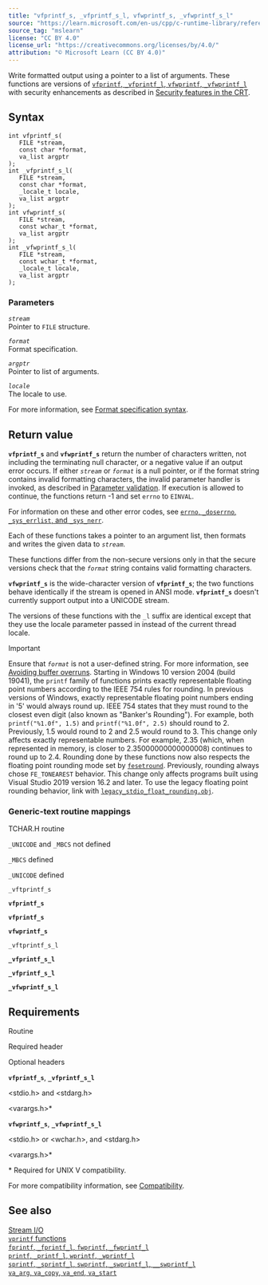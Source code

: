 ```yaml
---
title: "vfprintf_s, _vfprintf_s_l, vfwprintf_s, _vfwprintf_s_l"
source: "https://learn.microsoft.com/en-us/cpp/c-runtime-library/reference/vfprintf-s-vfprintf-s-l-vfwprintf-s-vfwprintf-s-l?view=msvc-170"
source_tag: "mslearn"
license: "CC BY 4.0"
license_url: "https://creativecommons.org/licenses/by/4.0/"
attribution: "© Microsoft Learn (CC BY 4.0)"
---
```

Write formatted output using a pointer to a list of arguments. These functions are versions of [`vfprintf`, `_vfprintf_l`, `vfwprintf`, `_vfwprintf_l`](https://learn.microsoft.com/en-us/cpp/c-runtime-library/reference/vfprintf-vfprintf-l-vfwprintf-vfwprintf-l?view=msvc-170) with security enhancements as described in [Security features in the CRT](https://learn.microsoft.com/en-us/cpp/c-runtime-library/security-features-in-the-crt?view=msvc-170).

## Syntax

```
int vfprintf_s(
   FILE *stream,
   const char *format,
   va_list argptr
);
int _vfprintf_s_l(
   FILE *stream,
   const char *format,
   _locale_t locale,
   va_list argptr
);
int vfwprintf_s(
   FILE *stream,
   const wchar_t *format,
   va_list argptr
);
int _vfwprintf_s_l(
   FILE *stream,
   const wchar_t *format,
   _locale_t locale,
   va_list argptr
);
```

### Parameters

_`stream`_  
Pointer to `FILE` structure.

_`format`_  
Format specification.

_`argptr`_  
Pointer to list of arguments.

_`locale`_  
The locale to use.

For more information, see [Format specification syntax](https://learn.microsoft.com/en-us/cpp/c-runtime-library/format-specification-syntax-printf-and-wprintf-functions?view=msvc-170).

## Return value

**`vfprintf_s`** and **`vfwprintf_s`** return the number of characters written, not including the terminating null character, or a negative value if an output error occurs. If either _`stream`_ or _`format`_ is a null pointer, or if the format string contains invalid formatting characters, the invalid parameter handler is invoked, as described in [Parameter validation](https://learn.microsoft.com/en-us/cpp/c-runtime-library/parameter-validation?view=msvc-170). If execution is allowed to continue, the functions return -1 and set `errno` to `EINVAL`.

For information on these and other error codes, see [`errno`, `_doserrno`, `_sys_errlist`, and `_sys_nerr`](https://learn.microsoft.com/en-us/cpp/c-runtime-library/errno-doserrno-sys-errlist-and-sys-nerr?view=msvc-170).

Each of these functions takes a pointer to an argument list, then formats and writes the given data to _`stream`_.

These functions differ from the non-secure versions only in that the secure versions check that the _`format`_ string contains valid formatting characters.

**`vfwprintf_s`** is the wide-character version of **`vfprintf_s`**; the two functions behave identically if the stream is opened in ANSI mode. **`vfprintf_s`** doesn't currently support output into a UNICODE stream.

The versions of these functions with the `_l` suffix are identical except that they use the locale parameter passed in instead of the current thread locale.

Important

Ensure that _`format`_ is not a user-defined string. For more information, see [Avoiding buffer overruns](https://learn.microsoft.com/en-us/windows/win32/SecBP/avoiding-buffer-overruns). Starting in Windows 10 version 2004 (build 19041), the `printf` family of functions prints exactly representable floating point numbers according to the IEEE 754 rules for rounding. In previous versions of Windows, exactly representable floating point numbers ending in '5' would always round up. IEEE 754 states that they must round to the closest even digit (also known as "Banker's Rounding"). For example, both `printf("%1.0f", 1.5)` and `printf("%1.0f", 2.5)` should round to 2. Previously, 1.5 would round to 2 and 2.5 would round to 3. This change only affects exactly representable numbers. For example, 2.35 (which, when represented in memory, is closer to 2.35000000000000008) continues to round up to 2.4. Rounding done by these functions now also respects the floating point rounding mode set by [`fesetround`](https://learn.microsoft.com/en-us/cpp/c-runtime-library/reference/fegetround-fesetround2?view=msvc-170). Previously, rounding always chose `FE_TONEAREST` behavior. This change only affects programs built using Visual Studio 2019 version 16.2 and later. To use the legacy floating point rounding behavior, link with [`legacy_stdio_float_rounding.obj`](https://learn.microsoft.com/en-us/cpp/c-runtime-library/link-options?view=msvc-170).

### Generic-text routine mappings

TCHAR.H routine

`_UNICODE` and `_MBCS` not defined

`_MBCS` defined

`_UNICODE` defined

`_vftprintf_s`

**`vfprintf_s`**

**`vfprintf_s`**

**`vfwprintf_s`**

`_vftprintf_s_l`

**`_vfprintf_s_l`**

**`_vfprintf_s_l`**

**`_vfwprintf_s_l`**

## Requirements

Routine

Required header

Optional headers

**`vfprintf_s`**, **`_vfprintf_s_l`**

<stdio.h> and <stdarg.h>

<varargs.h>\*

**`vfwprintf_s`**, **`_vfwprintf_s_l`**

<stdio.h> or <wchar.h>, and <stdarg.h>

<varargs.h>\*

\* Required for UNIX V compatibility.

For more compatibility information, see [Compatibility](https://learn.microsoft.com/en-us/cpp/c-runtime-library/compatibility?view=msvc-170).

## See also

[Stream I/O](https://learn.microsoft.com/en-us/cpp/c-runtime-library/stream-i-o?view=msvc-170)  
[`vprintf` functions](https://learn.microsoft.com/en-us/cpp/c-runtime-library/vprintf-functions?view=msvc-170)  
[`fprintf`, `_fprintf_l`, `fwprintf`, `_fwprintf_l`](https://learn.microsoft.com/en-us/cpp/c-runtime-library/reference/fprintf-fprintf-l-fwprintf-fwprintf-l?view=msvc-170)  
[`printf`, `_printf_l`, `wprintf`, `_wprintf_l`](https://learn.microsoft.com/en-us/cpp/c-runtime-library/reference/printf-printf-l-wprintf-wprintf-l?view=msvc-170)  
[`sprintf`, `_sprintf_l`, `swprintf`, `_swprintf_l`, `__swprintf_l`](https://learn.microsoft.com/en-us/cpp/c-runtime-library/reference/sprintf-sprintf-l-swprintf-swprintf-l-swprintf-l?view=msvc-170)  
[`va_arg`, `va_copy`, `va_end`, `va_start`](https://learn.microsoft.com/en-us/cpp/c-runtime-library/reference/va-arg-va-copy-va-end-va-start?view=msvc-170)
